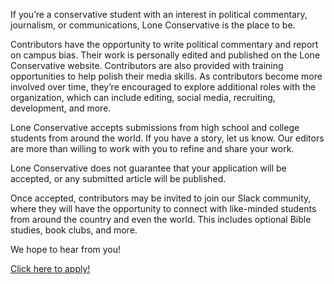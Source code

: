 If you’re a conservative student with an interest in political commentary, journalism, or communications, Lone Conservative is the place to be.

Contributors have the opportunity to write political commentary and report on campus bias. Their work is personally edited and published on the Lone Conservative website. Contributors are also provided with training opportunities to help polish their media skills. As contributors become more involved over time, they’re encouraged to explore additional roles with the organization, which can include editing, social media, recruiting, development, and more.

Lone Conservative accepts submissions from high school and college students from around the world. If you have a story, let us know. Our editors are more than willing to work with you to refine and share your work.

Lone Conservative does not guarantee that your application will be accepted, or any submitted article will be published.

Once accepted, contributors may be invited to join our Slack community, where they will have the opportunity to connect with like-minded students from around the country and even the world. This includes optional Bible studies, book clubs, and more.

We hope to hear from you!

[Click here to apply!](https://docs.google.com/forms/d/e/1FAIpQLSc8vqjfFjqwRwFhLU22MEMNNvRmuiq8UECXIRIDEvBtr0RRSw/viewform?usp=sf_link)

